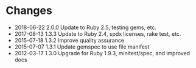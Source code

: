 # Changes

* 2018-06-22 2.0.0 Update to Ruby 2.5, testing gems, etc.
* 2017-08-13 1.3.3 Update to Ruby 2.4, spdx licenses, rake test, etc.
* 2015-07-18 1.3.2 Improve quality assurance
* 2015-07-07 1.3.1 Update gemspec to use file manifest
* 2012-03-17 1.3.0 Upgrade for Ruby 1.9.3, minitest/spec, and improved docs
